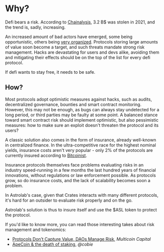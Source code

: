 # Why?

Defi bears a risk. According to [Chainalysis](https://archive.ph/sAs2j), 3.2 B$ was stolen in 2021, and the trend is, sadly, increasing.

An increased amount of bad actors have emerged, some being opportunistic, others being [very organized](https://archive.ph/Gd2MA). Protocols storing large amounts of value soon become a target, and such threats mandate strong risk management. Hacks are devastating for users and devs alike, avoiding them and mitigating their effects should be on the top of the list for every defi protocol. 

If defi wants to stay free, it needs to be safe.

## How?

Most protocols adopt optimistic measures against hacks, such as audits, decentralized governance, bounties and smart contract monitoring. However, this may not be enough, as bugs can always stay undetected for a long period, or third parties may be faulty at some point. A balanced stance toward smart contract risk should implement optimistic, but also pessimistic measures: how to make sure an exploit doesn't threaten the protocol and its users?

A classic solution also comes in the form of insurance, already well-known in centralized finance. In the ultra-competitive race for the highest nominal yields, insurance costs aren't very popular - only 2% of the protocols are currently insured according to [Bitcoinist](https://archive.ph/FWl0O). 

Insurance protocols themselves face problems evaluating risks in an industry speed-running in a few months the last hundred years of financial innovations, without regulations or law enforcement possible. As protocols grow, so do insurance costs, and the lack of scalability becomes soon a problem.

In Astrolab's case, given that Crates interacts with many different protocols, it's hard for an outsider to evaluate risk properly and on the go. 

Astrolab's solution is thus to insure itself and use the $ASL token to protect the protocol.

If you'd like to know more, you can read those interesting takes about risk management and tokenomics:

- [Protocols Don’t Capture Value, DAOs Manage Risk](https://archive.ph/0WDuK), *Multicoin Capital*
- [ApeCoin & the death of staking](https://cobie.substack.com/p/apecoin-and-the-death-of-staking), *@cobie*








